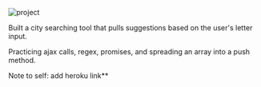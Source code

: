 ![project](https://cloud.githubusercontent.com/assets/19538076/21465479/ca75f906-c959-11e6-8b59-3535e6579874.gif)

Built a city searching tool that pulls suggestions based on the user's letter input. 

Practicing ajax calls, regex, promises, and spreading an array into a push method.

Note to self: add heroku link**
